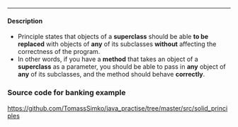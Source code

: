 ****

#### Description 

* Principle states that objects of a **superclass** should be able **to be replaced** with objects of **any** of its subclasses **without** affecting the correctness of the program.
* In other words, if you have a **method** that takes an object of a **superclass** as a parameter, you should be able to pass in **any** object of **any** of its subclasses, and the method should behave **correctly**.

### Source code for banking example 

https://github.com/TomassSimko/java_practise/tree/master/src/solid_principles




